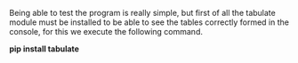 Being able to test the program is really simple, but first of all the tabulate module must be installed to be able to see the tables correctly formed in the console, for this we execute the following command.

<strong>pip install tabulate</strong>
